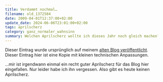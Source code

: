 ```yaml
---
title: Verdammt nochmal…
filename: old_1372584
date: 2009-04-01T12:37:00+02:00
update_date: 2024-06-06T23:01:00+02:00
tags: aprilscherz
category: ganz_normaler_wahnsinn
summary: Welchen Aprilscherz wollte ich dieses Jahr noch gleich machen?
---
```

Dieser Eintrag wurde ursprünglich auf meinem [alten Blog veröffentlicht](https://stu.blogger.de/stories/1372584/). Dieser Eintrag hier ist eine Kopie mit kleinen technischen Anpassungen.

…mir ist irgendwann einmal ein recht guter Aprilscherz für das Blog hier eingefallen. Nur leider habe ich ihn vergessen.
Also gibt es heute keinen Aprilscherz.
